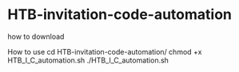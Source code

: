 # HTB-invitation-code-automation
how to download

How to use
cd HTB-invitation-code-automation/
chmod +x HTB_I_C_automation.sh
./HTB_I_C_automation.sh



